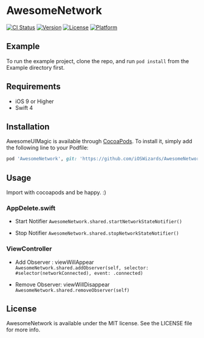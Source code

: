 # AwesomeNetwork

[![CI Status](http://img.shields.io/travis/evandro@itsdayoff.com/AwesomeNetwork.svg?style=flat)](https://travis-ci.org/evandro@itsdayoff.com/AwesomeNetwork)
[![Version](https://img.shields.io/cocoapods/v/AwesomeNetwork.svg?style=flat)](http://cocoapods.org/pods/AwesomeNetwork)
[![License](https://img.shields.io/cocoapods/l/AwesomeNetwork.svg?style=flat)](http://cocoapods.org/pods/AwesomeNetwork)
[![Platform](https://img.shields.io/cocoapods/p/AwesomeNetwork.svg?style=flat)](http://cocoapods.org/pods/AwesomeNetwork)

## Example

To run the example project, clone the repo, and run `pod install` from the Example directory first.

## Requirements

- iOS 9 or Higher
- Swift 4

## Installation

AwesomeUIMagic is available through [CocoaPods](http://cocoapods.org). To install
it, simply add the following line to your Podfile:

```ruby
pod 'AwesomeNetwork', git: 'https://github.com/iOSWizards/AwesomeNetwork', tag: '0.1.6.1'
```
## Usage

Import with cocoapods and be happy. :)

### AppDelete.swift
- Start Notifier
```AwesomeNetwork.shared.startNetworkStateNotifier()```

- Stop Notifier
```AwesomeNetwork.shared.stopNetworkStateNotifier()```

### ViewController
- Add Observer : viewWillAppear
```AwesomeNetwork.shared.addObserver(self, selector: #selector(networkConnected), event: .connected)```

- Remove Observer: viewWillDisappear
```AwesomeNetwork.shared.removeObserver(self)```

## License

AwesomeNetwork is available under the MIT license. See the LICENSE file for more info.
